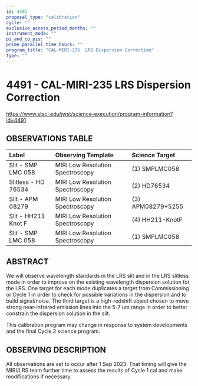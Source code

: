```yaml
---
id: 4491
proposal_type: "calibration"
cycle: ""
exclusive_access_period_months: ""
instrument_mode: ""
pi_and_co_pis: ""
prime_parallel_time_hours: ""
program_title: "CAL-MIRI-235  LRS Dispersion Correction"
type: ""
---
```

# 4491 - CAL-MIRI-235  LRS Dispersion Correction
https://www.stsci.edu/jwst/science-execution/program-information?id=4491
## OBSERVATIONS TABLE
| Label                  | Observing Template             | Science Target      |
| :--------------------- | :----------------------------- | :------------------ |
| Slit - SMP LMC 058     | MIRI Low Resolution Spectroscopy | (1) SMPLMC058       |
| Slitless - HD 76534    | MIRI Low Resolution Spectroscopy | (2) HD76534         |
| Slit - APM 08279       | MIRI Low Resolution Spectroscopy | (3) APM08279+5255   |
| Slit - HH211 Knot F    | MIRI Low Resolution Spectroscopy | (4) HH211-KnotF     |
| Slit - SMP LMC 058     | MIRI Low Resolution Spectroscopy | (1) SMPLMC058       |

## ABSTRACT

We will observe wavelength standards in the LRS slit and in the LRS slitless mode in order to improve on the existing wavelength dispersion solution for the LRS. One target for each mode duplicates a target from Commissioning or Cycle 1 in order to check for possible variations in the dispersion and to build signal/noise. The third target is a high-redshift object chosen to move strong near-infrared emission lines into the 5-7 um range in order to better constrain the dispersion solution in the slit.

This calibration program may change in response to system developments and the final Cycle 2 science program.

## OBSERVING DESCRIPTION

All observations are set to occur after 1 Sep 2023.
That timing will give the MIRI/LRS team further time to assess the results of Cycle 1 cal and make modifications if necessary.